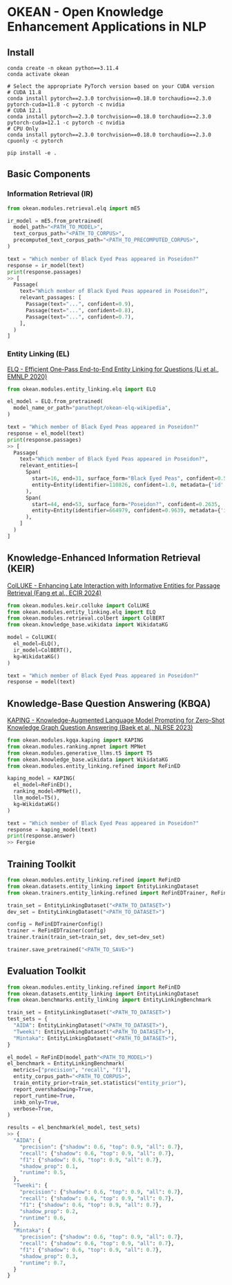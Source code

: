# OKEAN - Open Knowledge Enhancement Applications in NLP

## Install
```
conda create -n okean python==3.11.4
conda activate okean

# Select the appropriate PyTorch version based on your CUDA version
# CUDA 11.8
conda install pytorch==2.3.0 torchvision==0.18.0 torchaudio==2.3.0 pytorch-cuda=11.8 -c pytorch -c nvidia
# CUDA 12.1
conda install pytorch==2.3.0 torchvision==0.18.0 torchaudio==2.3.0 pytorch-cuda=12.1 -c pytorch -c nvidia
# CPU Only
conda install pytorch==2.3.0 torchvision==0.18.0 torchaudio==2.3.0 cpuonly -c pytorch

pip install -e .
```

## Basic Components

### Information Retrieval (IR)

```python
from okean.modules.retrieval.elq import mE5

ir_model = mE5.from_pretrained(
  model_path="<PATH_TO_MODEL>",
  text_corpus_path="<PATH_TO_CORPUS>",
  precomputed_text_corpus_path="<PATH_TO_PRECOMPUTED_CORPUS>",
)

text = "Which member of Black Eyed Peas appeared in Poseidon?"
response = ir_model(text)
print(response.passages)
>> [
  Passage(
    text="Which member of Black Eyed Peas appeared in Poseidon?",
    relevant_passages: [
      Passage(text="...", confident=0.9),
      Passage(text="...", confident=0.8),
      Passage(text="...", confident=0.7),
    ],
  )
]
```

### Entity Linking (EL)

[ELQ - Efficient One-Pass End-to-End Entity Linking for Questions (Li et al., EMNLP 2020)](https://aclanthology.org/2020.emnlp-main.522.pdf)

```python
from okean.modules.entity_linking.elq import ELQ

el_model = ELQ.from_pretrained(
  model_name_or_path="panuthept/okean-elq-wikipedia",
)

text = "Which member of Black Eyed Peas appeared in Poseidon?"
response = el_model(text)
print(response.passages)
>> [
  Passage(
    text="Which member of Black Eyed Peas appeared in Poseidon?",
    relevant_entities=[
      Span(
        start=16, end=31, surface_form="Black Eyed Peas", confident=0.5956,
        entity=Entity(identifier=110826, confident=1.0, metadata={'id': {'wikipedia': '210453', 'wikidata': 'Q134541'}})
      ),
      Span(
        start=44, end=53, surface_form="Poseidon?", confident=0.2635,
        entity=Entity(identifier=664979, confident=0.9639, metadata={'id': {'wikipedia': '2688309', 'wikidata': 'Q906633'}})
      ),
    ]
  )
]
```

## Knowledge-Enhanced Information Retrieval (KEIR)

[ColLUKE - Enhancing Late Interaction with Informative Entities for Passage Retrieval (Fang et al., ECIR 2024)](https://keirworkshop.github.io/assets/files/keir_4.pdf)

```python
from okean.modules.keir.colluke import ColLUKE
from okean.modules.entity_linking.elq import ELQ
from okean.modules.retrieval.colbert import ColBERT
from okean.knowledge_base.wikidata import WikidataKG

model = ColLUKE(
  el_model=ELQ(),
  ir_model=ColBERT(),
  kg=WikidataKG()
)

text = "Which member of Black Eyed Peas appeared in Poseidon?"
response = model(text)
```

## Knowledge-Base Question Answering (KBQA)

[KAPING - Knowledge-Augmented Language Model Prompting for Zero-Shot Knowledge Graph Question Answering (Baek et al., NLRSE 2023)](https://aclanthology.org/2023.nlrse-1.7)

```python
from okean.modules.kgqa.kaping import KAPING
from okean.modules.ranking.mpnet import MPNet
from okean.modules.generative_llms.t5 import T5
from okean.knowledge_base.wikidata import WikidataKG
from okean.modules.entity_linking.refined import ReFinED

kaping_model = KAPING(
  el_model=ReFinED(),
  ranking_model=MPNet(),
  llm_model=T5(),
  kg=WikidataKG()
)

text = "Which member of Black Eyed Peas appeared in Poseidon?"
response = kaping_model(text)
print(response.answer)
>> Fergie
```

## Training Toolkit
```python
from okean.modules.entity_linking.refined import ReFinED
from okean.datasets.entity_linking import EntityLinkingDataset
from okean.trainers.entity_linking.refined import ReFinEDTrainer, ReFinEDTrainerConfig

train_set = EntityLinkingDataset("<PATH_TO_DATASET>")
dev_set = EntityLinkingDataset("<PATH_TO_DATASET>")

config = ReFinEDTrainerConfig()
trainer = ReFinEDTrainer(config)
trainer.train(train_set=train_set, dev_set=dev_set)

trainer.save_pretrained("<PATH_TO_SAVE>")
```

## Evaluation Toolkit
```python
from okean.modules.entity_linking.refined import ReFinED
from okean.datasets.entity_linking import EntityLinkingDataset
from okean.benchmarks.entity_linking import EntityLinkingBenchmark

train_set = EntityLinkingDataset("<PATH_TO_DATASET>") 
test_sets = {
  "AIDA": EntityLinkingDataset("<PATH_TO_DATASET>"),
  "Tweeki": EntityLinkingDataset("<PATH_TO_DATASET>"),
  "Mintaka": EntityLinkingDataset("<PATH_TO_DATASET>"),
}

el_model = ReFinED(model_path"<PATH_TO_MODEL>")
el_benchmark = EntityLinkingBenchmark(
  metrics=["precision", "recall", "f1"],
  entity_corpus_path="<PATH_TO_CORPUS>",
  train_entity_prior=train_set.statistics("entity_prior"),
  report_overshadowing=True,
  report_runtime=True,
  inkb_only=True,
  verbose=True,
)

results = el_benchmark(el_model, test_sets)
>> {
  "AIDA": {
    "precision": {"shadow": 0.6, "top": 0.9, "all": 0.7},
    "recall": {"shadow": 0.6, "top": 0.9, "all": 0.7},
    "f1": {"shadow": 0.6, "top": 0.9, "all": 0.7},
    "shadow_prop": 0.1,
    "runtime": 0.5,
  },
  "Tweeki": {
    "precision": {"shadow": 0.6, "top": 0.9, "all": 0.7},
    "recall": {"shadow": 0.6, "top": 0.9, "all": 0.7},
    "f1": {"shadow": 0.6, "top": 0.9, "all": 0.7},
    "shadow_prop": 0.2,
    "runtime": 0.6,
  },
  "Mintaka": {
    "precision": {"shadow": 0.6, "top": 0.9, "all": 0.7},
    "recall": {"shadow": 0.6, "top": 0.9, "all": 0.7},
    "f1": {"shadow": 0.6, "top": 0.9, "all": 0.7},
    "shadow_prop": 0.3,
    "runtime": 0.7,
  }
}
```
